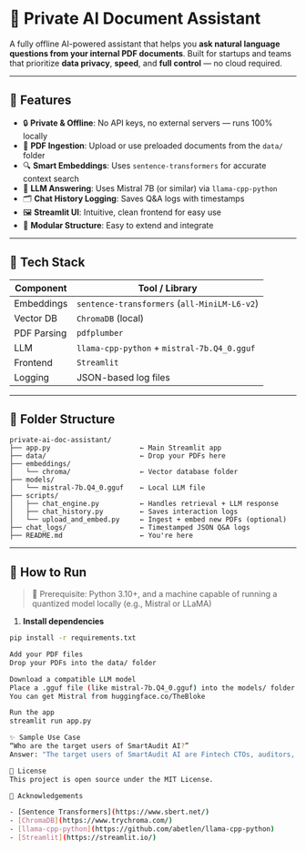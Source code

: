 # 🧠 Private AI Document Assistant

A fully offline AI-powered assistant that helps you **ask natural language questions from your internal PDF documents**. Built for startups and teams that prioritize **data privacy**, **speed**, and **full control** — no cloud required.

---

## 🚀 Features

- 🔒 **Private & Offline**: No API keys, no external servers — runs 100% locally
- 📄 **PDF Ingestion**: Upload or use preloaded documents from the `data/` folder
- 🔍 **Smart Embeddings**: Uses `sentence-transformers` for accurate context search
- 🧠 **LLM Answering**: Uses Mistral 7B (or similar) via `llama-cpp-python`
- 🗂️ **Chat History Logging**: Saves Q&A logs with timestamps
- 🖼️ **Streamlit UI**: Intuitive, clean frontend for easy use
- 🧱 **Modular Structure**: Easy to extend and integrate

---

## 🧠 Tech Stack

| Component       | Tool / Library              |
|----------------|-----------------------------|
| Embeddings      | `sentence-transformers` (`all-MiniLM-L6-v2`) |
| Vector DB       | `ChromaDB` (local)          |
| PDF Parsing     | `pdfplumber`                |
| LLM             | `llama-cpp-python` + `mistral-7b.Q4_0.gguf` |
| Frontend        | `Streamlit`                 |
| Logging         | JSON-based log files        |

---

## 📁 Folder Structure

```
private-ai-doc-assistant/
├── app.py                      ← Main Streamlit app
├── data/                       ← Drop your PDFs here
├── embeddings/
│   └── chroma/                 ← Vector database folder
├── models/
│   └── mistral-7b.Q4_0.gguf    ← Local LLM file
├── scripts/
│   ├── chat_engine.py          ← Handles retrieval + LLM response
│   ├── chat_history.py         ← Saves interaction logs
│   └── upload_and_embed.py     ← Ingest + embed new PDFs (optional)
├── chat_logs/                  ← Timestamped JSON Q&A logs
├── README.md                   ← You're here
```

---

## 🧪 How to Run

> 📝 Prerequisite: Python 3.10+, and a machine capable of running a quantized model locally (e.g., Mistral or LLaMA)


1. **Install dependencies**
  ```bash
pip install -r requirements.txt

 Add your PDF files
  Drop your PDFs into the data/ folder

 Download a compatible LLM model
  Place a .gguf file (like mistral-7b.Q4_0.gguf) into the models/ folder
  You can get Mistral from huggingface.co/TheBloke

 Run the app
  streamlit run app.py

✨ Sample Use Case
“Who are the target users of SmartAudit AI?”
Answer: "The target users of SmartAudit AI are Fintech CTOs, auditors, and regulators."

📄 License
This project is open source under the MIT License.

🙌 Acknowledgements

- [Sentence Transformers](https://www.sbert.net/)
- [ChromaDB](https://www.trychroma.com/)
- [llama-cpp-python](https://github.com/abetlen/llama-cpp-python)
- [Streamlit](https://streamlit.io/)
